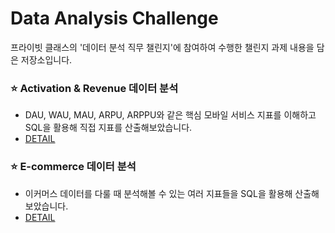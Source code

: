 # Data Analysis Challenge
프라이빗 클래스의 '데이터 분석 직무 챌린지'에 참여하여 수행한 챌린지 과제 내용을 담은 저장소입니다.

### ⭐ Activation & Revenue 데이터 분석
- DAU, WAU, MAU, ARPU, ARPPU와 같은 핵심 모바일 서비스 지표를 이해하고 SQL을 활용해 직접 지표를 산출해보았습니다.
- [DETAIL](https://github.com/Jangwonjin/DA_challenge/tree/main/activation_revenue)

### ⭐ E-commerce 데이터 분석
- 이커머스 데이터를 다룰 때 분석해볼 수 있는 여러 지표들을 SQL을 활용해 산출해보았습니다.
- [DETAIL](https://github.com/Jangwonjin/DA_challenge/tree/main/UK_commerce)
